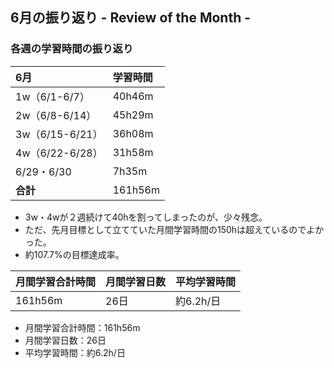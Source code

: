 ## 6月の振り返り - Review of the Month -
### 各週の学習時間の振り返り
  
| 6月 | 学習時間 |
|:----|:-------|
|1w（6/1-6/7）|40h46m|
|2w（6/8-6/14）|45h29m|
|3w（6/15-6/21）|36h08m|
|4w（6/22-6/28）|31h58m|
|6/29・6/30|7h35m|
|**合計**|161h56m|

- 3w・4wが２週続けて40hを割ってしまったのが、少々残念。
- ただ、先月目標として立てていた月間学習時間の150hは超えているのでよかった。
- 約107.7%の目標達成率。

|月間学習合計時間|月間学習日数|平均学習時間|
|:----|:-------|:-------|
|161h56m|26日|約6.2h/日|

- 月間学習合計時間：161h56m
- 月間学習日数：26日
- 平均学習時間：約6.2h/日
  
